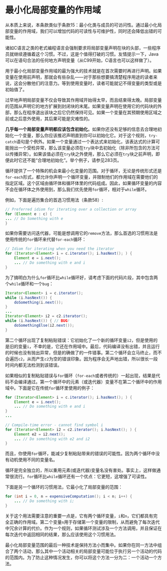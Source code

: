# 最小化局部变量的作用域

从本质上来说，本条款类似于条款15：最小化类与成员的可访问性。通过最小化局部变量的作用域，我们可以增加代码的可读性与可维护性，同时还会降低出错的可能性。

诸如C语言之类的老式编程语言会强制要求将局部变量声明在块的头部，一些程序员就继续遵循着这个习惯。不过，这是个值得打破的习惯。友情提示一下，Java可以在语句合法的任何地方声明变量（从C99开始，C语言也可以这样做了）。

用于最小化局部变量作用域的最为强大的技术就是在首次需要时再进行声明。如果变量在使用前声明，那就会有些杂乱——对于那些想要搞清楚程序用途的读者来说，这会分散他们的注意力。等到使用变量时，读者可能就记不得变量的类型或是初始值了。

过早地声明局部变量不仅会导致其作用域开始得太早，而且结束得太晚。局部变量的范围从声明它的地方扩展到封闭块的末尾。如果变量声明在使用它的代码块的外部，那么在程序退出该块之后它仍然保持可见。如果一个变量在其预期使用区域之前或之后意外使用，其后果可能是灾难性的。

**几乎每一个局部变量声明都应该包含初始化**。如果你还没有足够的信息去合理地初始化一个变量，那么你应该推迟声明直到你可以初始化它。对于这个规则，`try-catch`语句是个例外。如果一个变量通过一个表达式来初始化，该表达式的计算可能抛出一个受检异常，那么该变量必须在`try`块中去初始化（除非所包含的方法可以传播异常）。如果该值必须在`try`块之外使用，那么它必须在`try`块之前声明，即便此时它还不能“合理地初始化”。举个例子，请参见283页。

循环提供了一个特殊的机会来最小化变量的范围。对于循环，无论是传统形式还是`for-each`形式，都允许你声明一个循环变量，并限制他们的作用域在需要他们的指定区域。这个区域由循环体和循环体里的代码组成。因此，如果循环变量的内容不会在循环体之外使用到，那么我们优先使用`for`循环，相对于`while`循环。

例如，下面是遍历集合的首选习惯用法（条款58）:

```java
// Preferred idiom for iterating over a collection or array
for (Element e : c) {
... // Do Something with e
}
```

如果你需要访问迭代器，可能是想调用它的`remove`方法，那么首选的习惯用法是使用传统的`for`循环来代替`for-each`循环：

```java
// Idiom for iterating when you need the iterator
for (Iterator<Element> i = c.iterator(); i.hasNext(); ) {
	Element e = i.next();
	... // Do something with e and i
}
```

为了搞明白为什么`for`循环比`while`循环好，请考虑下面的代码片段，其中包含两个`while`循环和一个`bug`：

```java
Iterator<Element> i = c.iterator();
while (i.hasNext()) {
	doSomething(i.next());
}
...
Iterator<Element> i2 = c2.iterator();
while (i.hasNext()) { // BUG!
	doSomethingElse(i2.next());
}
```

第二个循环出现了复制粘贴错误：它初始化了一个新的循环变量`i2`，但是使用的是旧的变量`i`，不幸的是，它还在作用域中。最后，代码编译没有出错，并且运行的时候也没有抛出异常，但是的确做了的一件错事。第二个循环会立马终止，而不会遍历`c2`，从而产生`c2`为空的错误印象。因为程序会无声地出错，所以很长一段时间内都无法检测到该错误。

如果相似的复制粘贴错误与`for`循环（`for-each`或者传统的）一起出现，结果是代码不会编译通过。第一个循环中的元素（或迭代器）变量不在第二个循环中的作用域中。下面是它在传统`for`循环里使用的例子：

```java
for (Iterator<Element> i = c.iterator(); i.hasNext(); ) {
	Element e = i.next();
	... // Do something with e and i
}
...
    
// Compile-time error - cannot find symbol i
for (Iterator<Element> i2 = c2.iterator(); i.hasNext(); ) {
	Element e2 = i2.next();
	... // Do something with e2 and i2
}
```

而且，你使用`for`循环，能减少复制粘贴带来的错误的可能性。因为两个循环中没有动机使用不同的变量名。

循环是完全独立的，所以重用元素(或迭代器)变量名没有害处。事实上，这样做通常很流行。`for`循环比`while`循环还有一个优点：它更短，这增强了可读性。

下面是另一个循环的习惯用法，它最小化了局部变量的范围：

```java
for (int i = 0, n = expensiveComputation(); i < n; i++) {
	... // Do something with i;
}
```

关于这个用法需要注意的重要一点是，它有两个循环变量，`i`和`n`，它们都具有完全正确的作用域。第二个变量`n`用于存储第一个变量的限制，从而避免了每次迭代中冗余计算的代价。作为一个规则，如果循环测试涉及一个方法调用，并且保证在每次迭代中返回相同的结果，那么应该使用这个习惯用法。

最小化局部变量范围的最后一种技术是保持方法小而集中。如果你在同一方法中组合了两个活动，那么其中一个活动相关的局部变量可能位于执行另一个活动的代码的范围内。为了防止这种情况发生，你可以将这个方法一分为二：一个活动一个方法。
